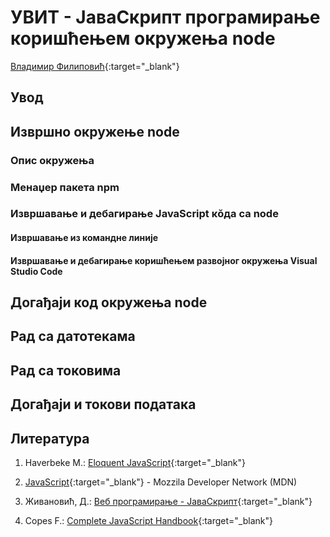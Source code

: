 
# УВИТ - ЈаваСкрипт програмирање коришћењем окружења node

[Владимир Филиповић](https://vladofilipovic.github.io/index-cy.html){:target="_blank"}

## Увод

## Извршно окружење node

### Опис окружења

### Менаџер пакета npm

### Извршавање и дебагирање JavaScript кŏда са node

#### Извршавање из командне линије

#### Извршавање и дебагирање коришћењем развојног окружења Visual Studio Code

## Догађаји код окружења node

## Рад са датотекама

## Рад са токовима

## Догађаји и токови података

## Литература

1. Haverbeke M.: [Eloquent JavaScript](https://eloquentjavascript.net/){:target="_blank"}

1. [JavaScript](https://developer.mozilla.org/en-US/docs/Web/JavaScript){:target="_blank"} - Mozzila Developer Network (MDN)

1. Живановић, Д.: [Веб програмирање - ЈаваСкрипт](https://www.webprogramiranje.org/dogadjaji-u-javascript-u/){:target="_blank"}

1. Copes F.: [Complete JavaScript Handbook](https://medium.freecodecamp.org/the-complete-javascript-handbook-f26b2c71719c){:target="_blank"}
